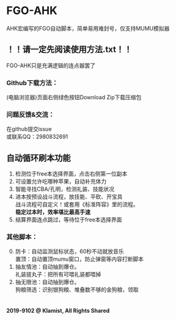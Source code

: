 # FGO-AHK
AHK宏编写的FGO自动脚本，简单易用难封号，仅支持MUMU模拟器<br>
## ！！请一定先阅读使用方法.txt！！
FGO-AHK只是充满逻辑的连点器罢了<br>
### Github下载方法：<br>
(电脑浏览器)页面右侧绿色按钮Download Zip下载压缩包<br>
### 问题反馈&交流：
在github提交issue<br>
或联系QQ：2980832691<br>
## 自动循环刷本功能
1. 检测位于free本选择界面，点击右侧第一位副本<br>
2. 可设置允许吃哪种苹果，自动补充体力<br>
3. 智能寻找CBA/孔明，检测礼装、技能状况<br>
4. 进本按预设战斗流程，放技能、平砍、开宝具<br>战斗流程可自定义！或套用《标准阵容》里的流程。<br>**稳定过本时，效率堪比最高手速**<br>
5. 结算界面连点跳过，等待位于free本选择界面<br>
### 其他脚本：
0. 防卡：自动监测鼠标状态，60秒不动就放音乐<br>置顶：自动置顶mumu窗口，防止弹窗等内容打断脚本<br>
1. 抽友情池：自动抽到爆仓。<br>礼装搓丸子：把所有可喂礼装都喂掉<br>
2. 抽无限池：自动抽到爆仓。<br>狗粮筛选：识别银狗粮、堆叠数不够的金狗粮，领取<br><br>
#### 2019-9102 @ Klamist, All Rights Shared
